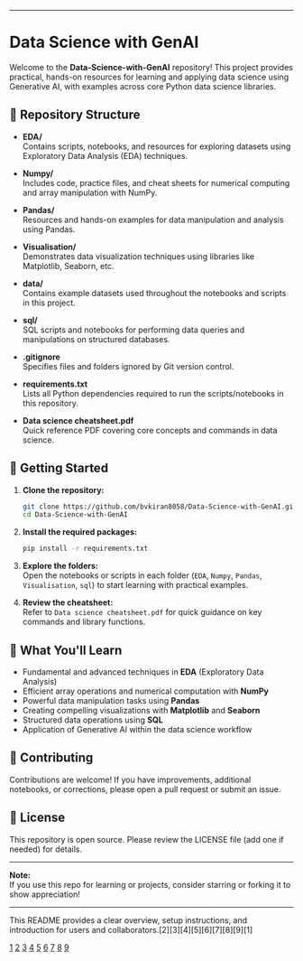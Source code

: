 ***

# Data Science with GenAI

Welcome to the **Data-Science-with-GenAI** repository! This project provides practical, hands-on resources for learning and applying data science using Generative AI, with examples across core Python data science libraries.

## 📂 Repository Structure

- **EDA/**  
  Contains scripts, notebooks, and resources for exploring datasets using Exploratory Data Analysis (EDA) techniques.

- **Numpy/**  
  Includes code, practice files, and cheat sheets for numerical computing and array manipulation with NumPy.

- **Pandas/**  
  Resources and hands-on examples for data manipulation and analysis using Pandas.

- **Visualisation/**  
  Demonstrates data visualization techniques using libraries like Matplotlib, Seaborn, etc.

- **data/**  
  Contains example datasets used throughout the notebooks and scripts in this project.

- **sql/**  
  SQL scripts and notebooks for performing data queries and manipulations on structured databases.

- **.gitignore**  
  Specifies files and folders ignored by Git version control.

- **requirements.txt**  
  Lists all Python dependencies required to run the scripts/notebooks in this repository.

- **Data science cheatsheet.pdf**  
  Quick reference PDF covering core concepts and commands in data science.

## 🚀 Getting Started

1. **Clone the repository:**
   ```bash
   git clone https://github.com/bvkiran8058/Data-Science-with-GenAI.git
   cd Data-Science-with-GenAI
   ```

2. **Install the required packages:**
   ```bash
   pip install -r requirements.txt
   ```

3. **Explore the folders:**  
   Open the notebooks or scripts in each folder (`EDA`, `Numpy`, `Pandas`, `Visualisation`, `sql`) to start learning with practical examples.

4. **Review the cheatsheet:**  
   Refer to `Data science cheatsheet.pdf` for quick guidance on key commands and library functions.

## 📖 What You'll Learn

- Fundamental and advanced techniques in **EDA** (Exploratory Data Analysis)
- Efficient array operations and numerical computation with **NumPy**
- Powerful data manipulation tasks using **Pandas**
- Creating compelling visualizations with **Matplotlib** and **Seaborn**
- Structured data operations using **SQL**
- Application of Generative AI within the data science workflow

## 📝 Contributing

Contributions are welcome! If you have improvements, additional notebooks, or corrections, please open a pull request or submit an issue.

## 📄 License

This repository is open source. Please review the LICENSE file (add one if needed) for details.

***

**Note:**  
If you use this repo for learning or projects, consider starring or forking it to show appreciation!

***

This README provides a clear overview, setup instructions, and introduction for users and collaborators.[2][3][4][5][6][7][8][9][1]

[1](https://github.com/bvkiran8058/Data-Science-with-GenAI/tree/main/EDA)
[2](https://github.com/bvkiran8058/Data-Science-with-GenAI/tree/main/Numpy)
[3](https://github.com/bvkiran8058/Data-Science-with-GenAI/tree/main/Pandas)
[4](https://github.com/bvkiran8058/Data-Science-with-GenAI/tree/main/Visualisation)
[5](https://github.com/bvkiran8058/Data-Science-with-GenAI/tree/main/data)
[6](https://github.com/bvkiran8058/Data-Science-with-GenAI/tree/main/sql)
[7](https://github.com/bvkiran8058/Data-Science-with-GenAI/blob/main/.gitignore)
[8](https://github.com/bvkiran8058/Data-Science-with-GenAI/blob/main/Data%20science%20cheatsheet.pdf)
[9](https://github.com/bvkiran8058/Data-Science-with-GenAI/blob/main/requirements.txt)